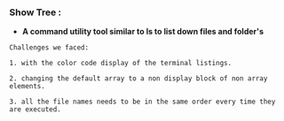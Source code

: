 ### Show Tree :

- **A command utility tool similar to ls to list down files and folder's**

```
Challenges we faced:

1. with the color code display of the terminal listings.

2. changing the default array to a non display block of non array elements.

3. all the file names needs to be in the same order every time they are executed.
```
